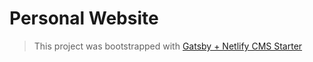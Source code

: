 # Personal Website

> This project was bootstrapped with [Gatsby + Netlify CMS Starter](https://github.com/netlify-templates/gatsby-starter-netlify-cms)
